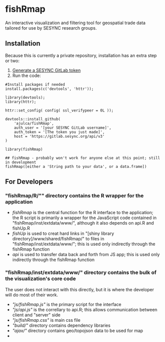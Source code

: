 # fishRmap
An interactive visualization and filtering tool for geospatial trade data tailored for use by SESYNC research groups.

## Installation
Because this is currently a private repository, installation has an extra step or two:

1. [Generate a SESYNC GitLab token](https://gitlab.sesync.org/profile/personal_access_tokens)
2. Run the code:

```{r install} 
#Install packages if needed
install.packages(c('devtools', 'httr'));

library(devtools);
library(httr);

httr::set_config( config( ssl_verifypeer = 0L ));

devtools::install_github(
	'ajulca/fishRmap', 
	auth_user = '[your SESYNC GitLab username]', 
	auth_token = '[The token you just made]',
	host = 'https://gitlab.sesync.org/api/v3'
) 

library(fishRmap)
```

```{r use}
## fishRmap - probably won't work for anyone else at this point; still in development
fishRmap([either a 'String path to your data', or a data.frame])
```

## For Developers
### "fishRmap/R/"" directory contains the R wrapper for the application 
* _fishRmap_ is the central function for the R interface to the application; the R script is primarily a wrapper for the JavaScript code contained in "fishRmap/inst/extdata/www/", although it also depends on api.R and fishUp.R
* _fishUp_ is used to creat hard links in "[shiny library directory]/www/shared/fishRmap/"  to files in "fishRmap/inst/extdata/www/"; this is used only indirectly through the fishRmap function
* _api_ is used to transfer data back and forth from JS app; this is used only indirectly through the fishRmap function

### "fishRmap/inst/extdata/www/" directory contains the bulk of the visualization's core code
The user does not interact with this directly, but it is where the developer will do most of their work.
* _"js/fishRmap.js"_ is the primary script for the interface
* _"js/api.js"_ is the correllary to api.R; this allows communication between client and "server" side  
* _"js/fishRmap.css"_ is main css file
* _"build/"_ directory contains dependency libraries
* _"ajax/"_ directory contains geo/topojson data to be used for map
* 



